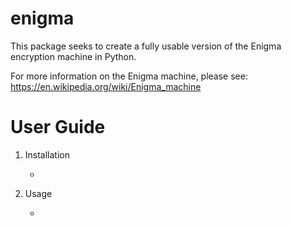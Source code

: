 # enigma
This package seeks to create a fully usable version of the Enigma encryption machine in Python.

For more information on the Enigma machine, please see: https://en.wikipedia.org/wiki/Enigma_machine

# User Guide
1. Installation

    * 
    
2. Usage

    * 